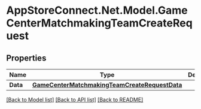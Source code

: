 # AppStoreConnect.Net.Model.GameCenterMatchmakingTeamCreateRequest

## Properties

Name | Type | Description | Notes
------------ | ------------- | ------------- | -------------
**Data** | [**GameCenterMatchmakingTeamCreateRequestData**](GameCenterMatchmakingTeamCreateRequestData.md) |  | 

[[Back to Model list]](../README.md#documentation-for-models) [[Back to API list]](../README.md#documentation-for-api-endpoints) [[Back to README]](../README.md)

